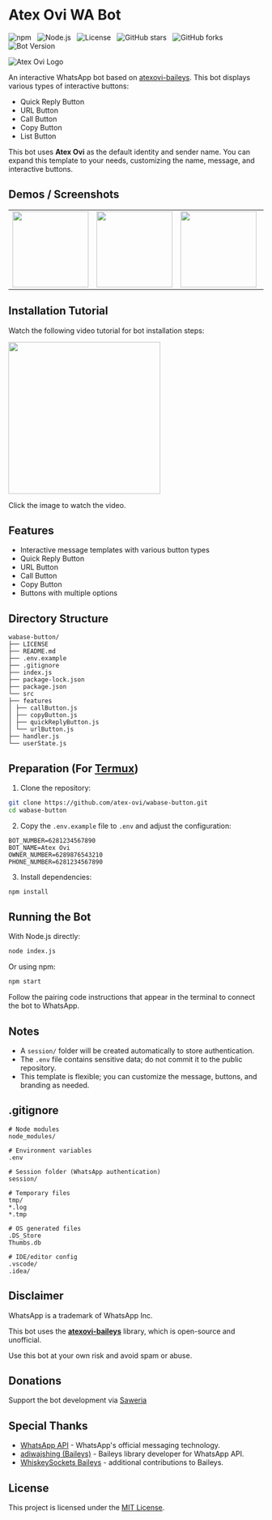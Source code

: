 # Atex Ovi WA Bot

![npm](https://img.shields.io/npm/v/atexovi-baileys?color=red) &nbsp;
![Node.js](https://img.shields.io/badge/Node.js->=20-blue) &nbsp;
![License](https://img.shields.io/npm/l/atexovi-baileys?color=yellow) &nbsp;
![GitHub stars](https://img.shields.io/github/stars/atex-ovi/atexovi-baileys?style=social&color=blue) &nbsp;
![GitHub forks](https://img.shields.io/github/forks/atex-ovi/atexovi-baileys?style=social&color=blue) &nbsp;
![Bot Version](https://img.shields.io/github/v/release/atex-ovi/wabase-button?color=brightgreen)

![Atex Ovi Logo](https://raw.githubusercontent.com/atex-ovi/atex-logo-npm/main/wabase-logo.jpg)

An interactive WhatsApp bot based on [atexovi-baileys](https://www.npmjs.com/package/atexovi-baileys). This bot displays various types of interactive buttons:

* Quick Reply Button
* URL Button
* Call Button
* Copy Button
* List Button

This bot uses **Atex Ovi** as the default identity and sender name.
You can expand this template to your needs, customizing the name, message, and interactive buttons.

## Demos / Screenshots

<table> 
<tr> 
<td><img src="https://raw.githubusercontent.com/atex-ovi/demo-button/main/list-button.jpg" width="150"></td> 
<td><img src="https://raw.githubusercontent.com/atex-ovi/demo-button/main/url-button.jpg" width="150"></td> 
<td><img src="https://raw.githubusercontent.com/atex-ovi/demo-button/main/call-button.jpg" width="150"></td> 
<td><img src="https://raw.githubusercontent.com/atex-ovi/demo-button/main/quick-reply-button.jpg" width="150"></td> 
<td><img src="https://raw.githubusercontent.com/atex-ovi/demo-button/main/copy-button.jpg" width="150"></td>
</tr>
</table>

## Installation Tutorial

Watch the following video tutorial for bot installation steps:

<a href="https://www.facebook.com/share/v/1HjdxkzLmR/">
<img src="https://raw.githubusercontent.com/atex-ovi/thumb-fb/main/thumbnail-fb.jpg" width="300"/>
</a>

Click the image to watch the video.

## Features

* Interactive message templates with various button types
* Quick Reply Button
* URL Button
* Call Button
* Copy Button
* Buttons with multiple options

## Directory Structure

```
wabase-button/
├── LICENSE
├── README.md
├── .env.example
├── .gitignore
├── index.js
├── package-lock.json
├── package.json
└── src
├── features
│ ├── callButton.js
│ ├── copyButton.js
│ ├── quickReplyButton.js
│ └── urlButton.js
├── handler.js
└── userState.js
```

## Preparation (For [Termux](https://termux.com/))

1. Clone the repository:

```bash
git clone https://github.com/atex-ovi/wabase-button.git
cd wabase-button
```

2. Copy the `.env.example` file to `.env` and adjust the configuration:

```env
BOT_NUMBER=6281234567890
BOT_NAME=Atex Ovi
OWNER_NUMBER=6289876543210
PHONE_NUMBER=6281234567890
```

3. Install dependencies:

```bash
npm install
```

## Running the Bot

With Node.js directly:

```bash
node index.js
```
Or using npm:

```bash
npm start
```

Follow the pairing code instructions that appear in the terminal to connect the bot to WhatsApp.

## Notes

* A `session/` folder will be created automatically to store authentication.
* The `.env` file contains sensitive data; do not commit it to the public repository.
* This template is flexible; you can customize the message, buttons, and branding as needed.

## .gitignore

```
# Node modules
node_modules/

# Environment variables
.env

# Session folder (WhatsApp authentication)
session/

# Temporary files
tmp/
*.log
*.tmp

# OS generated files
.DS_Store
Thumbs.db

# IDE/editor config
.vscode/
.idea/
```

## Disclaimer

WhatsApp is a trademark of WhatsApp Inc.

This bot uses the [**atexovi-baileys**](https://www.npmjs.com/package/atexovi-baileys) library, which is open-source and unofficial.

Use this bot at your own risk and avoid spam or abuse.
## Donations
Support the bot development via [Saweria](https://saweria.co/atexovi)

## Special Thanks
- [WhatsApp API](https://www.whatsapp.com) - WhatsApp's official messaging technology.
- [adiwajshing (Baileys)](https://github.com/adiwajshing) - Baileys library developer for WhatsApp API.
- [WhiskeySockets Baileys](https://github.com/WhiskeySockets) - additional contributions to Baileys.

## License

This project is licensed under the [MIT License](LICENSE).
